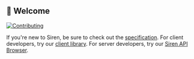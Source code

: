 ## :wave: Welcome

[![Contributing](https://img.shields.io/badge/contributions-welcome-brightgreen.svg?style=flat-square)](CONTRIBUTING.md)

If you're new to Siren, be sure to check out the [specification](https://github.com/kevinswiber/siren). For client developers, try our [client library](https://github.com/siren-js/client). For server developers, try our [Siren API Browser](https://siren-js.github.io/api-browser).
